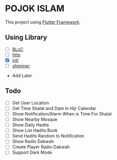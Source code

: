 # POJOK ISLAM
This project using [Flutter Framework](https://flutter.dev/).

## Using Library
 + [ ]  [BLoC](https://pub.dev/packages/bloc)
 + [ ]  [http](https://pub.dev/packages/http)
 + [x]  [intl](https://pub.dev/packages/intl)
 + [ ]  [shimmer](https://pub.dev/packages/shimmer)
 + Add Later
## Todo
+ [ ]  Get User Location
+ [ ]  Get Time Shalat and Date in Hijr Calendar
+ [ ] Show Notification/Alarm When is Time For Shalat
+ [ ] Show Nearby Mosque
+ [ ] Show Daily Hadits
+ [ ] Show List Hadits Book
+ [ ] Send Hadits Random to Notification
+ [ ] Show Radio Dakwah
+ [ ] Create Player Radio Dakwah
+ [ ] Support Dark Mode
